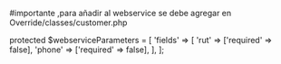 #importante ,para añadir al webservice se debe agregar en Override/classes/customer.php 

protected $webserviceParameters = [
    'fields' => [
        'rut' => ['required' => false],
        'phone' => ['required' => false],
    ],
];